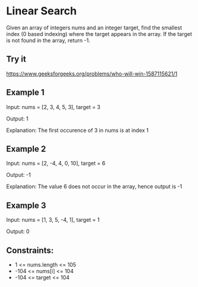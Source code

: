 # Linear Search
Given an array of integers nums and an integer target, find the smallest index (0 based indexing) where the target appears in the array. If the target is not found in the array, return -1.

## Try it
https://www.geeksforgeeks.org/problems/who-will-win-1587115621/1

## Example 1
Input: nums = [2, 3, 4, 5, 3], target = 3

Output: 1

Explanation: The first occurence of 3 in nums is at index 1

## Example 2
Input: nums = [2, -4, 4, 0, 10], target = 6

Output: -1

Explanation: The value 6 does not occur in the array, hence output is -1

## Example 3
Input: nums = [1, 3, 5, -4, 1], target = 1

Output:
0

## Constraints:
- 1 <= nums.length <= 105
- -104 <= nums[i] <= 104
- -104 <= target <= 104